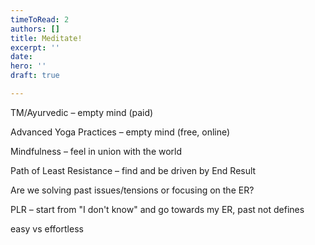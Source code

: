```yaml
---
timeToRead: 2
authors: []
title: Meditate!
excerpt: ''
date: 
hero: ''
draft: true

---
```

TM/Ayurvedic – empty mind (paid)

Advanced Yoga Practices – empty mind (free, online)

Mindfulness – feel in union with the world

Path of Least Resistance – find and be driven by End Result

Are we solving past issues/tensions or focusing on the ER?

PLR – start from "I don't know" and go towards my ER, past not defines 

easy vs effortless